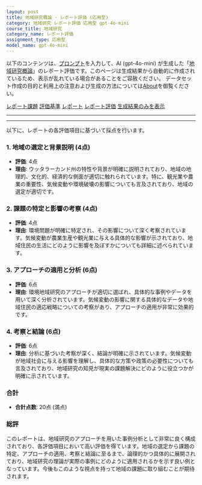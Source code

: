 ```yaml
---
layout: post
title: 地域研究概論 - レポート評価 (応用型)
category: 地域研究 レポート評価 応用型 gpt-4o-mini
course_title: 地域研究
category_name: レポート評価
assignment_type: 応用型
model_name: gpt-4o-mini
---
```


以下のコンテンツは、[プロンプト](https://github.com/takedatoshiyuki/synthetic_assignments/tree/main/generated/地域研究/gpt-4o-mini/prompt_レポート評価-応用型.md)を入力して、AI (gpt-4o-mini) が生成した「[地域研究概論](/contents/地域研究/)」のレポート評価です。このページは生成結果から自動的に作成されているため、表示が乱れている場合があることをご容赦ください。
データセット作成の目的と利用上の注意および生成の方法については[About](/About)を御覧ください。

[レポート課題](../レポート課題-応用型)
[評価基準](../評価基準-応用型)
[レポート](../レポート-応用型)
[レポート評価](../レポート評価-応用型)
[生成結果のみを表示](https://github.com/takedatoshiyuki/synthetic_assignments/tree/main/generated/地域研究/gpt-4o-mini/レポート評価-応用型.md)
  

***
***
  
以下に、レポートの各評価項目に基づいて採点を行います。

### 1. 地域の選定と背景説明 (4点)
- **評価**: 4点
- **理由**: ウッタラーカンド州の特性や背景が明確に説明されており、地域の地理的、文化的、経済的な側面が適切に触れられています。特に、観光業や農業の重要性、気候変動や環境破壊の影響についても言及されており、地域の選定が適切です。

### 2. 課題の特定と影響の考察 (4点)
- **評価**: 4点
- **理由**: 環境問題が明確に特定され、その影響について深く考察されています。気候変動が農業生産や観光業に与える具体的な影響が示されており、地域住民の生活にどのように影響を及ぼすかについても詳細に述べられています。

### 3. アプローチの適用と分析 (6点)
- **評価**: 6点
- **理由**: 環境地域研究のアプローチが適切に選ばれ、具体的な事例やデータを用いて深く分析されています。気候変動の影響に関する具体的なデータや地域住民の適応戦略についての考察があり、アプローチの適用が非常に効果的です。

### 4. 考察と結論 (6点)
- **評価**: 6点
- **理由**: 分析に基づいた考察が深く、結論が明確に示されています。気候変動が地域社会に与える影響を理解し、具体的な方策や政策の必要性についても言及されており、地域研究の知見が現実の課題解決にどのように役立つかが明確に示されています。

### 合計
- **合計点数**: 20点 (満点)

### 総評
このレポートは、地域研究のアプローチを用いた事例分析として非常に良く構成されており、各評価項目において高い評価を得ています。地域の選定から課題の特定、アプローチの適用、考察と結論に至るまで、論理的かつ具体的に展開されており、地域研究の理論が実際の事例にどのように適用されるかを示す良い例となっています。今後もこのような視点を持って地域の課題に取り組むことが期待されます。
